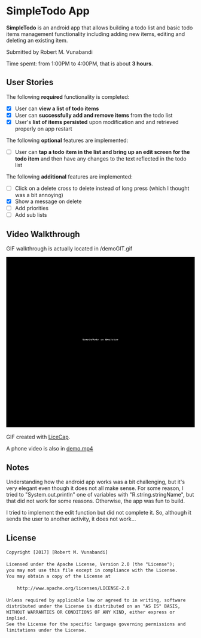 # SimpleTodo App

**SimpleTodo** is an android app that allows building a todo list and basic todo items management functionality including adding new items, editing and deleting an existing item.

Submitted by Robert M. Vunabandi  

Time spemt: from 1:00PM to 4:00PM, that is about **3 hours**.

## User Stories

The following **required** functionality is completed:

* [X] User can **view a list of todo items**
* [X] User can **successfully add and remove items** from the todo list
* [X] User's **list of items persisted** upon modification and and retrieved properly on app restart

The following **optional** features are implemented:

* [ ] User can **tap a todo item in the list and bring up an edit screen for the todo item** and then have any changes to the text reflected in the todo list

The following **additional** features are implemented:

* [ ] Click on a delete cross to delete instead of long press (which I thought was a bit annoying)
* [X] Show a message on delete
* [ ] Add priorities
* [ ] Add sub lists

## Video Walkthrough

GIF walkthrough is actually located in /demoGIT.gif 

![DEMOGIF](demoGIF.gif)

GIF created with [LiceCap](http://www.cockos.com/licecap/).

A phone video is also in [demo.mp4](demo.mp4)

## Notes

Understanding how the android app works was a bit challenging, but it's very elegant even though it does not all make sense. For some reason, I tried to "System.out.println" one of variables with "R.string.stringName", but that did not work for some reasons. Otherwise, the app was fun to build.

I tried to implement the edit function but did not complete it. So, although it sends the user to another activity, it does not work...

## License

    Copyright [2017] [Robert M. Vunabandi]

    Licensed under the Apache License, Version 2.0 (the "License");
    you may not use this file except in compliance with the License.
    You may obtain a copy of the License at

        http://www.apache.org/licenses/LICENSE-2.0

    Unless required by applicable law or agreed to in writing, software
    distributed under the License is distributed on an "AS IS" BASIS,
    WITHOUT WARRANTIES OR CONDITIONS OF ANY KIND, either express or implied.
    See the License for the specific language governing permissions and
    limitations under the License.


